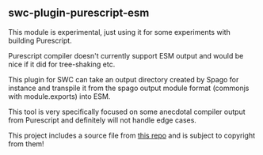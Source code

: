 ## swc-plugin-purescript-esm

This module is experimental, just using it for some experiments
with building Purescript.

Purescript compiler doesn't currently support ESM output and
would be nice if it did for tree-shaking etc.

This plugin for SWC can take an output directory created by
Spago for instance and transpile it from the spago output
module format (commonjs with module.exports) into ESM.

This tool is very specifically focused on some anecdotal compiler
output from Purescript and definitely will not handle edge cases.

This project includes a source file from
[this repo](https://github.com/mohdovais/swc-plugin-cjs-to-esm/blob/main/plugin/visitor-cjs.js) and is subject to copyright from them!

